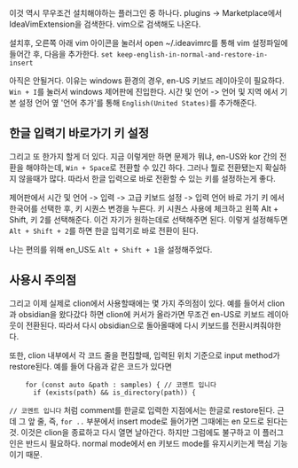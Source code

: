 이것 역시 무우조건 설치해야하는 플러그인 중 하나다. 
plugins -> Marketplace에서 IdeaVimExtension을 검색한다. vim으로 검색해도 나온다.

설치후, 오른쪽 아래 vim 아이콘을 눌러서 open ~/.ideavimrc를 통해 vim 설정파일에 들어간 후, 다음을 추가한다.
`set keep-english-in-normal-and-restore-in-insert`

아직은 안될거다. 이유는 windows 환경의 경우, en-US 키보드 레이아웃이 필요하다. 
`Win + I`를 눌러서 windows 제어판에 진입한다.
시간 및 언어 -> 언어 및 지역 에서 기본 설정 언어 옆 '언어 추가'를 통해 `English(United States)`를 추가해준다.

## 한글 입력기 바로가기 키 설정
그리고 또 한가지 할게 더 있다. 지금 이렇게만 하면 문제가 뭐냐, en-US와 kor 간의 전환을 해야하는데, `Win + Space`로 전환할 수 있긴 하다. 그러나 뭘로 전환됐는지 확실하지 않을때가 많다. 따라서 한글 입력으로 바로 전환할 수 있는 키를 설정하는게 좋다.

제어판에서 시간 및 언어 -> 입력 -> 고급 키보드 설정 -> 입력 언어 바로 가기 키 에서
한국어를 선택한 후, 키 시퀀스 변경을 누른다.
키 시퀀스 사용에 체크하고 왼쪽 Alt + Shift, 키 2를 선택해준다. 이건 자기가 원하는데로 선택해주면 된다. 이렇게 설정해두면 `Alt + Shift + 2`를 하면 한글 입력기로 바로 전환이 된다.

나는 편의를 위해 en_US도 `Alt + Shift + 1`을 설정해주었다.

## 사용시 주의점
그리고 이제 실제로 clion에서 사용할때에는 몇 가지 주의점이 있다.
예를 들어서 clion과 obsidian을 왔다갔다 하면 clion에 커서가 올라가면 무조건 en-US로 키보드 레이아웃이 전환된다. 따라서 다시 obsidian으로 돌아올때에 다시 키보드를 전환시켜줘야한다.

또한, clion 내부에서 각 코드 줄을 편집할때, 입력된 위치 기준으로 input method가 restore된다. 
예를 들어 다음과 같은 코드가 있다면
```
    for (const auto &path : samples) { // 코멘트 입니다
      if (exists(path) && is_directory(path)) {
```
`// 코멘트 입니다` 처럼 comment를 한글로 입력한 지점에서는 한글로 restore된다. 근데 그 앞 줄, 즉, `for ..` 부분에서 insert mode로 들어가면 그때에는 en 모드로 된다는 것. 
이것은 clion을 종료하고 다시 열면 날아간다. 하지만 그럼에도 불구하고 이 플러그인은 반드시 필요하다. normal mode에서 en 키보드 mode를 유지시키는게 핵심 기능이기 때문.